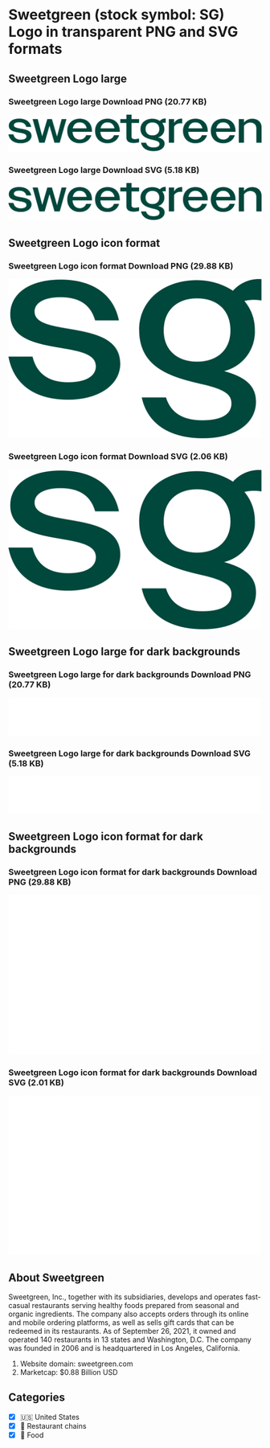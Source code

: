 # Sweetgreen (stock symbol: SG) Logo in transparent PNG and SVG formats

## Sweetgreen Logo large

### Sweetgreen Logo large Download PNG (20.77 KB)

![Sweetgreen Logo large Download PNG (20.77 KB)](/img/orig/SG_BIG-684661d5.png)

### Sweetgreen Logo large Download SVG (5.18 KB)

![Sweetgreen Logo large Download SVG (5.18 KB)](/img/orig/SG_BIG-80470f63.svg)

## Sweetgreen Logo icon format

### Sweetgreen Logo icon format Download PNG (29.88 KB)

![Sweetgreen Logo icon format Download PNG (29.88 KB)](/img/orig/SG-3fcaad04.png)

### Sweetgreen Logo icon format Download SVG (2.06 KB)

![Sweetgreen Logo icon format Download SVG (2.06 KB)](/img/orig/SG-adcc8b0a.svg)

## Sweetgreen Logo large for dark backgrounds

### Sweetgreen Logo large for dark backgrounds Download PNG (20.77 KB)

![Sweetgreen Logo large for dark backgrounds Download PNG (20.77 KB)](/img/orig/SG_BIG.D-19ce6425.png)

### Sweetgreen Logo large for dark backgrounds Download SVG (5.18 KB)

![Sweetgreen Logo large for dark backgrounds Download SVG (5.18 KB)](/img/orig/SG_BIG.D-1e366338.svg)

## Sweetgreen Logo icon format for dark backgrounds

### Sweetgreen Logo icon format for dark backgrounds Download PNG (29.88 KB)

![Sweetgreen Logo icon format for dark backgrounds Download PNG (29.88 KB)](/img/orig/SG.D-a5f119db.png)

### Sweetgreen Logo icon format for dark backgrounds Download SVG (2.01 KB)

![Sweetgreen Logo icon format for dark backgrounds Download SVG (2.01 KB)](/img/orig/SG.D-0c3800e3.svg)

## About Sweetgreen

Sweetgreen, Inc., together with its subsidiaries, develops and operates fast-casual restaurants serving healthy foods prepared from seasonal and organic ingredients. The company also accepts orders through its online and mobile ordering platforms, as well as sells gift cards that can be redeemed in its restaurants. As of September 26, 2021, it owned and operated 140 restaurants in 13 states and Washington, D.C. The company was founded in 2006 and is headquartered in Los Angeles, California.

1. Website domain: sweetgreen.com
2. Marketcap: $0.88 Billion USD


## Categories
- [x] 🇺🇸 United States
- [x] 🍔 Restaurant chains
- [x] 🍴 Food
